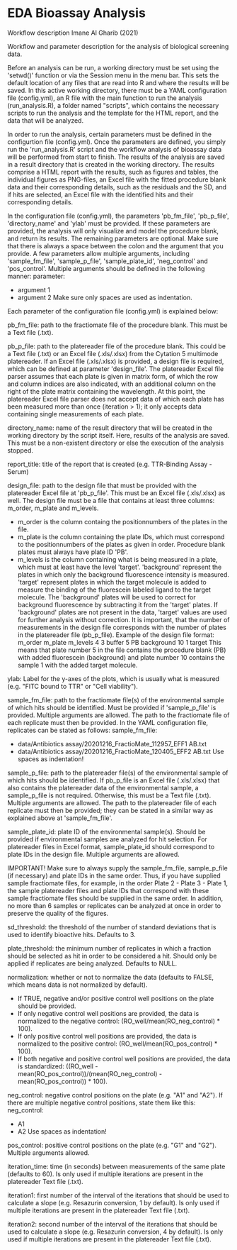 # EDA Bioassay Analysis
Workflow description
Imane Al Gharib (2021)

Workflow and parameter description for the analysis of biological screening data.

Before an analysis can be run, a working directory must be set using the 'setwd()' function or via the Session menu in the menu bar.
This sets the default location of any files that are read into R and where the results will be saved. In this active working directory,
there must be a YAML configuration file (config.yml), an R file with the main function to run the analysis (run_analysis.R), a folder named "scripts",
which contains the necessary scripts to run the analysis and the template for the HTML report, and the data that will be analyzed.

In order to run the analysis, certain parameters must be defined in the configurtion file (config.yml). Once the parameters are defined,
you simply run the 'run_analysis.R' script and the workflow analysis of bioassay data will be performed from start to finish. The results of the analysis
are saved in a result directory that is created in the working directory. The results comprise a HTML report with the results, such as figures and tables,
the individual figures as PNG-files, an Excel file with the fitted procedure blank data and their corresponding details, such as the residuals and the SD,
and if hits are selected, an Excel file with the identified hits and their corresponding details.

In the configuration file (config.yml), the parameters 'pb_fm_file', 'pb_p_file', 'directory_name' and 'ylab' must be provided. If these parameters are provided, the analysis
will only visualize and model the procedure blank, and return its results. The remaining parameters are optional.
Make sure that there is always a space between the colon and the argument that you provide. A few parameters allow multiple arguments, including 'sample_fm_file',
'sample_p_file', 'sample_plate_id', 'neg_control' and 'pos_control'. Multiple arguments should be defined in the following manner:
parameter:
   - argument 1
   - argument 2
Make sure only spaces are used as indentation.

Each parameter of the configuration file (config.yml) is explained below:

pb_fm_file: path to the fractiomate file of the procedure blank. This must be a Text file (.txt).

pb_p_file: path to the platereader file of the procedure blank. This could be a Text file (.txt) or an Excel file (.xls/.xlsx) from the Cytation 5
multimode platereader. If an Excel file (.xls/.xlsx) is provided, a design file is required, which can be defined at parameter 'design_file'.
The platereader Excel file parser assumes that each plate is given in matrix form, of which the row and column indices are also indicated, with an
additional column on the right of the plate matrix containing the wavelength. At this point, the platereader Excel file parser does not accept
data of which each plate has been measured more than once (iteration > 1); it only accepts data containing single measurements of each plate.

directory_name: name of the result directory that will be created in the working directory by the script itself. Here, results of the analysis are saved.
This must be a non-existent directory or else the execution of the analysis stopped.

report_title: title of the report that is created (e.g. TTR-Binding Assay - Serum)

design_file: path to the design file that must be provided with the platereader Excel file at 'pb_p_file'. This must be an Excel file (.xls/.xlsx) as well.
The design file must be a file that contains at least three columns: m_order, m_plate and m_levels.
   - m_order is the column containg the positionnumbers of the plates in the file.
   - m_plate is the column containing the plate IDs, which must correspond to the positionnumbers of the plates as given in order. Procedure blank plates must always have plate ID 'PB'.
   - m_levels is the column containing what is being measured in a plate, which must at least have the level 'target'. 'background' represent the plates in which only the
   background fluorescence intensity is measured. 'target' represent plates in which the target molecule is added to measure the binding of the
   fluorescein labeled ligand to the target molecule. The 'background' plates will be used to correct for background fluorescence by subtracting it from the 'target' plates. If 'background'
   plates are not present in the data, 'target' values are used for further analysis without correction.
   It is important, that the number of measurements in the design file corresponds with the number of plates in the platereader file (pb_p_file).
Example of the design file format:
      m_order   m_plate   m_levels
      4         3         buffer
      5         PB        background
      10        1         target
This means that plate number 5 in the file contains the procedure blank (PB) with added fluorescein (background) and plate number 10 contains the sample 1  with the added target molecule.

ylab: Label for the y-axes of the plots, which is usually what is measured (e.g. "FITC bound to TTR" or "Cell viability").

sample_fm_file: path to the fractiomate file(s) of the environmental sample of which hits should be identified. Must be provided if 'sample_p_file' is provided.
Multiple arguments are allowed. The path to the fractiomate file of each replicate must then be provided. In the YAML configuration file, replicates can be stated as follows:
sample_fm_file:
   - data/Antibiotics assay/20201216_FractioMate_112957_EFF1 AB.txt
   - data/Antibiotics assay/20201216_FractioMate_120405_EFF2 AB.txt
Use spaces as indentation!

sample_p_file: path to the platereader file(s) of the environmental sample of which hits should be identified. If pb_p_file is an Excel file (.xls/.xlsx) that also
contains the platereader data of the environmental sample, a sample_p_file is not required. Otherwise, this must be a Text file (.txt). Multiple arguments are allowed.
The path to the platereader file of each replicate must then be provided; they can be stated in a similar way as explained above at 'sample_fm_file'.

sample_plate_id: plate ID of the environmental sample(s). Should be provided if environmental samples are analyzed for hit selection. For platereader files in Excel format,
sample_plate_id should correspond to plate IDs in the design file. Multiple arguments are allowed.

IMPORTANT! Make sure to always supply the sample_fm_file, sample_p_file (if necessary) and plate IDs in the same order. Thus, if you have supplied sample fractiomate files,
for example, in the order Plate 2 - Plate 3 - Plate 1, the sample platereader files and plate IDs that correspond with these sample fractiomate files should be supplied in the same order.
In addition, no more than 6 samples or replicates can be analyzed at once in order to preserve the quality of the figures.

sd_threshold: the threshold of the number of standard deviations that is used to identify bioactive hits. Defaults to 3.

plate_threshold: the minimum number of replicates in which a fraction should be selected as hit in order to be considered a hit. Should only be applied if replicates
are being analyzed. Defaults to NULL.

normalization: whether or not to normalize the data (defaults to FALSE, which means data is not normalized by default).
   - If TRUE, negative and/or positive control well positions on the plate should be provided.
   - If only negative control well positions are provided, the data is normalized to the negative control:
     (RO_well/mean(RO_neg_control) * 100).
   - If only positive control well positions are provided, the data is normalized to the positive control:
     (RO_well/mean(RO_pos_control) * 100).
   - If both negative and positive control well positions are provided, the data is standardized:
     ((RO_well - mean(RO_pos_control))/(mean(RO_neg_control) - mean(RO_pos_control)) * 100).

neg_control: negative control positions on the plate (e.g. "A1" and "A2"). If there are multiple negative control positions,
state them like this:
neg_control:
   - A1
   - A2
Use spaces as indentation!

pos_control: positive control positions on the plate (e.g. "G1" and "G2"). Multiple arguments allowed.

iteration_time: time (in seconds) between measurements of the same plate (defaults to 60). Is only used if multiple iterations are present in the platereader Text file (.txt).

iteration1: first number of the interval of the iterations that should be used to calculate a slope (e.g. Resazurin conversion,
            1 by default). Is only used if multiple iterations are present in the platereader Text file  (.txt).

iteration2: second number of the interval of the iterations that should be used to calculate a slope (e.g. Resazurin conversion,
            4 by default). Is only used if multiple iterations are present in the platereader Text file  (.txt).
